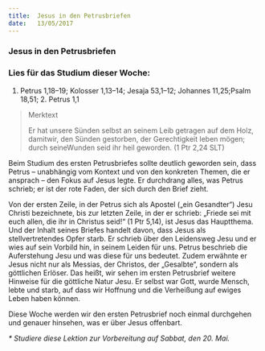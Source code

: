 ```yaml
---
title:  Jesus in den Petrusbriefen
date:   13/05/2017
---
```


### Jesus in den Petrusbriefen

### Lies für das Studium dieser Woche:
1. Petrus 1,18–19; Kolosser 1,13–14; Jesaja 53,1–12; Johannes 11,25;Psalm 18,51; 2. Petrus 1,1

> <p>Merktext</p>
> Er hat unsere Sünden selbst an seinem Leib getragen auf dem Holz, damitwir, den Sünden gestorben, der Gerechtigkeit leben mögen; durch seineWunden seid ihr heil geworden. (1 Ptr 2,24 SLT)

Beim Studium des ersten Petrusbriefes sollte deutlich geworden sein, dass Petrus – unabhängig vom Kontext und von den konkreten Themen, die er ansprach – den Fokus auf Jesus legte. Er durchdrang alles, was Petrus schrieb; er ist der rote Faden, der sich durch den Brief zieht.

Von der ersten Zeile, in der Petrus sich als Apostel („ein Gesandter“) Jesu Christi bezeichnete, bis zur letzten Zeile, in der er schrieb: „Friede sei mit euch allen, die ihr in Christus seid!“ (1 Ptr 5,14), ist Jesus das Hauptthema. Und der Inhalt seines Briefes handelt davon, dass Jesus als stellvertretendes Opfer starb. Er schrieb über den Leidensweg Jesu und er wies auf sein Vorbild hin, in seinem Leiden für uns. Petrus beschrieb die Auferstehung Jesu und was diese für uns bedeutet. Zudem erwähnte er Jesus nicht nur als Messias, der Christos, der „Gesalbte“, sondern als göttlichen Erlöser. Das heißt, wir sehen im ersten Petrusbrief weitere Hinweise für die göttliche Natur Jesu. Er selbst war Gott, wurde Mensch, lebte und starb, auf dass wir Hoffnung und die Verheißung auf ewiges Leben haben können.

Diese Woche werden wir den ersten Petrusbrief noch einmal durchgehen und genauer hinsehen, was er über Jesus offenbart.

_* Studiere diese Lektion zur Vorbereitung auf Sabbat, den 20. Mai._